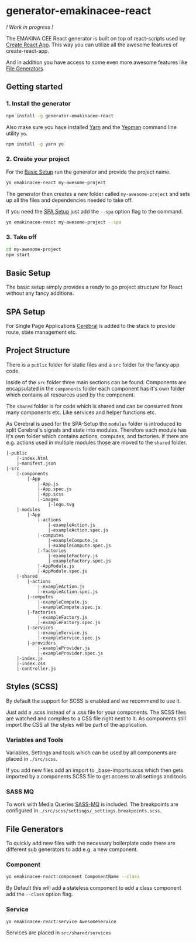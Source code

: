 # generator-emakinacee-react

_! Work in progress !_

The EMAKINA CEE React generator is built on top of react-scripts used by 
[Create React App](https://github.com/facebookincubator/create-react-app).
This way you can utilize all the awesome features of create-react-app.

And in addition you have access to some even more awesome features like
[File Generators](https://github.com/emakina-cee-oss/generator-emakinacee-react#file-generators).


## Getting started

### 1. Install the generator
```sh
npm install -g generator-emakinacee-react
```
Also make sure you have installed [Yarn](https://yarnpkg.com/en/) 
and the [Yeoman](http://yeoman.io/) command line utility `yo`.
```sh
npm install -g yarn yo
```

### 2. Create your project

For the [Basic Setup](https://github.com/emakina-cee-oss/generator-emakinacee-react#basic-setup) 
run the generator and provide the project name.
```sh
yo emakinacee-react my-awesome-project
```
The generator then creates a new folder called `my-awesome-project` 
and sets up all the files and dependencies needed to take off.

If you need the [SPA Setup](https://github.com/emakina-cee-oss/generator-emakinacee-react#spa-setup) 
just add the `--spa` option flag to the command.
```sh
yo emakinacee-react my-awesome-project --spa
```

### 3. Take off
```sh
cd my-awesome-project
npm start
```


## Basic Setup
The basic setup simply provides a ready to go project structure for React
without any fancy additions.


## SPA Setup
For Single Page Applications [Cerebral](http://cerebraljs.com/docs/introduction/) 
is added to the stack to provide route, state management etc.


## Project Structure
There is a `public` folder for static files and a `src` folder for the fancy app code.

Inside of the `src` folder three main sections can be found. Components are encapsulated 
in the `components` folder each component has it's own folder which contains all resources
used by the component.

The `shared` folder is for code which is shared and can be consumed from many components etc.
Like services and helper functions etc.

As Cerebral is used for the SPA-Setup the `modules` folder is introduced to split Cerebral's signals
and state into modules. Therefore each module has it's own folder which contains actions, computes,
and factories. If there are e.g. actions used in multiple modules those are moved to the `shared` 
folder.

```
|-public
    |-index.html
    |-manifest.json
|-src
    |-components 
        |-App 
            |-App.js
            |-App.spec.js
            |-App.scss
            |-images
                |-logo.svg
    |-modules 
        |-App
            |-actions
                |-exampleAction.js
                |-exampleAction.spec.js
            |-computes
                |-exampleCompute.js
                |-exampleCompute.spec.js
            |-factories
                |-exampleFactory.js
                |-exampleFactory.spec.js
            |-AppModule.js
            |-AppModule.spec.js
    |-shared
        |-actions
            |-exampleAction.js
            |-exampleAction.spec.js
        |-computes
            |-exampleCompute.js
            |-exampleCompute.spec.js
        |-factories
            |-exampleFactory.js
            |-exampleFactory.spec.js
        |-services
            |-exampleService.js
            |-exampleService.spec.js
        |-providers
            |-exampleProvider.js
            |-exampleProvider.spec.js
    |-index.js
    |-index.css
    |-controller.js 
```


## Styles (SCSS)
By default the support for SCSS is enabled and we recommend to use it.

Just add a .scss instead of a .css file for your components.
The SCSS files are watched and compiles to a CSS file right next to it.
As components still import the CSS all the styles will be part of the application.

### Variables and Tools
Variables, Settings and tools which can be used by all components are placed in `./src/scss`.

If you add new files add an import to _base-imports.scss which then gets imported by
a components SCSS file to get access to all settings and tools.

### SASS MQ
To work with Media Queries [SASS-MQ](https://github.com/sass-mq/sass-mq) is included.
The breakpoints are configured in `./src/scss/settings/_settings.breakpoints.scss`.



## File Generators
To quickly add new files with the necessary boilerplate code there are different sub generators
to add e.g. a new component.


### Component
```sh
yo emakinacee-react:component ComponentName --class
```
By Default this will add a stateless component to add a class component add the 
`--class` option flag.

### Service
```sh
yo emakinacee-react:service AwesomeService
```
Services are placed in `src/shared/services`
